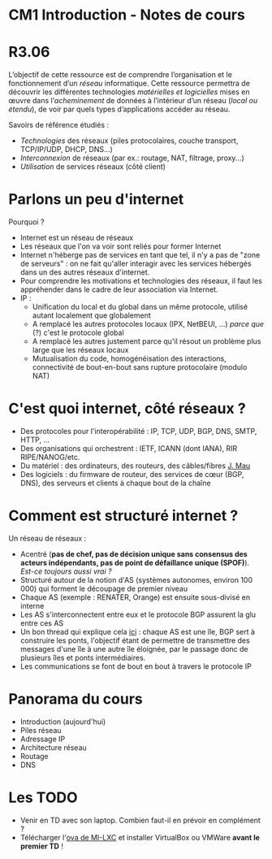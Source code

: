 CM1 Introduction - Notes de cours
=================================

R3.06
=====

L’objectif de cette ressource est de comprendre l’organisation et le fonctionnement d’un _réseau_ informatique. Cette ressource permettra de découvrir les différentes technologies _matérielles et logicielles_ mises en œuvre dans l’_acheminement_ de données à l’intérieur d’un réseau (_local ou étendu_), de voir par quels types d’applications accéder au réseau.

Savoirs de référence étudiés :
* _Technologies_ des réseaux (piles protocolaires, couche transport, TCP/IP/UDP, DHCP, DNS…)
* _Interconnexion_ de réseaux (par ex.: routage, NAT, filtrage, proxy...)
* _Utilisation_ de services réseaux (côté client)


Parlons un peu d'internet
=========================

Pourquoi ?
* Internet est un réseau de réseaux
* Les réseaux que l'on va voir sont reliés pour former Internet
* Internet n'héberge pas de services en tant que tel, il n'y a pas de "zone de serveurs" : on ne fait qu'aller interagir avec les services hébergés dans un des autres réseaux d'internet.
* Pour comprendre les motivations et technologies des réseaux, il faut les appréhender dans le cadre de leur association via Internet.
* IP :
  * Unification du local et du global dans un même protocole, utilisé autant localement que globalement
  * A remplacé les autres protocoles locaux (IPX, NetBEUI, ...) _parce que_ (?) c'est le protocole global
  * A remplacé les autres justement parce qu'il résout un problème plus large que les réseaux locaux
  * Mutualisation du code, homogénéisation des interactions, connectivité de bout-en-bout sans rupture protocolaire (modulo NAT)


C'est quoi internet, côté réseaux ?
===================================

* Des protocoles pour l'interopérabilité : IP, TCP, UDP, BGP, DNS, SMTP, HTTP, ...
* Des organisations qui orchestrent : IETF, ICANN (dont IANA), RIR RIPE/NANOG/etc.
* Du matériel : des ordinateurs, des routeurs, des câbles/fibres [J. Mau](https://www.iletaitunefoisinternet.fr/post/3-infra-maud/)
* Des logiciels : du firmware de routeur, des services de cœur (BGP, DNS), des serveurs et clients à chaque bout de la chaîne


Comment est structuré internet ?
===========================

Un réseau de réseaux :
* Acentré (**pas de chef, pas de décision unique sans consensus des acteurs indépendants, pas de point de défaillance unique (SPOF)**). *Est-ce toujours aussi vrai ?*
* Structuré autour de la notion d'AS (systèmes autonomes, environ 100 000) qui forment le découpage de premier niveau
* Chaque AS (exemple : RENATER, Orange) est ensuite sous-divisé en interne
* Les AS s'interconnectent entre eux et le protocole BGP assurent la glu entre ces AS
* Un bon thread qui explique cela [ici](https://twitter.com/AtaxyaNetwork/status/1445096685286350849) : chaque AS est une île, BGP sert à construire les ponts, l'objectif étant de permettre de transmettre des messages d'une île à une autre île éloignée, par le passage donc de plusieurs îles et ponts intermédiaires.
* Les communications se font de bout en bout à travers le protocole IP


Panorama du cours
=================

* Introduction (aujourd'hui)
* Piles réseau
* Adressage IP
* Architecture réseau
* Routage
* DNS


Les TODO
========

* Venir en TD avec son laptop. Combien faut-il en prévoir en complément ?
* Télécharger l'[ova de MI-LXC](https://flesueur.irisa.fr/mi-lxc/images/milxc-snster-vm-2.0.0pre1.ova) et installer VirtualBox ou VMWare **avant le premier TD** !
